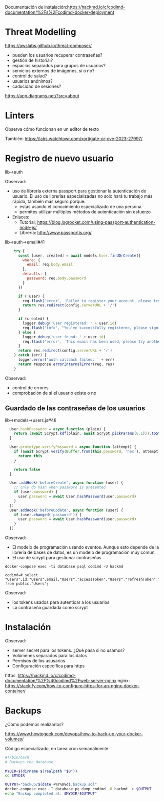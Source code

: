 
Documentación de instalación:https://hackmd.io/c/codimd-documentation/%2Fs%2Fcodimd-docker-deployment

# Threat Modelling

https://awslabs.github.io/threat-composer/

- pueden los usuarios recuperar contraseñas?
- gestión de historial?
- espacios separados para grupos de usuarios?
- servicios externos de imágenes, sí o no?
- control de salud?
- usuarios anónimos?
- caducidad de sesiones?

https://app.diagrams.net/?src=about

# Linters

Observa cómo funcionan en un editor de texto

También: https://labs.watchtowr.com/xortigate-or-cve-2023-27997/

# Registro de nuevo usuario

lib->auth

Observad:

- uso de librería externa passport para gestionar la autenticación de usuario. El uso de librerías especializadas no solo hará tu trabajo más rápido, también más seguro porque:
  - estás usando el conocimiento especializado de una persona
  - permites utilizar múltiples métodos de autenticación sin esfuerzo
- Enlaces:
  - Tutorial; https://blog.logrocket.com/using-passport-authentication-node-js/
  - Librería: http://www.passportjs.org/

lib->auth->email#41

```javascript
    try {
      const [user, created] = await models.User.findOrCreate({
        where: {
          email: req.body.email
        },
        defaults: {
          password: req.body.password
        }
      })

      if (!user) {
        req.flash('error', 'Failed to register your account, please try again.')
        return res.redirect(config.serverURL + '/')
      }

      if (created) {
        logger.debug('user registered: ' + user.id)
        req.flash('info', "You've successfully registered, please signin.")
      } else {
        logger.debug('user found: ' + user.id)
        req.flash('error', 'This email has been used, please try another one.')
      }
      return res.redirect(config.serverURL + '/')
    } catch (err) {
      logger.error('auth callback failed: ' + err)
      return response.errorInternalError(req, res)
    }
```

Observad:

- control de errores
- comprobación de si el usuario existe o no

## Guardado de las contraseñas de los usuarios

lib->models->users.js#48


```javascript
  User.hashPassword = async function (plain) {
    return (await Scrypt.kdf(plain, await Scrypt.pickParams(0.1))).toString('hex')
  }

  User.prototype.verifyPassword = async function (attempt) {
    if (await Scrypt.verify(Buffer.from(this.password, 'hex'), attempt)) {
      return this
    }

    return false
  }

  User.addHook('beforeCreate', async function (user) {
    // only do hash when password is presented
    if (user.password) {
      user.password = await User.hashPassword(user.password)
    }
  })
  User.addHook('beforeUpdate', async function (user) {
    if (user.changed('password')) {
      user.password = await User.hashPassword(user.password)
    }
  })
```

Observad:

- El modelo de programación usando eventos. Aunque esto depende de la librería de bases de datos, es un modelo de programación muy común.
- El uso de scrypt para gestionar contraseñas

```
docker-compose exec -ti database psql codimd -U hackmd

codimd=# select "Users".id,"Users".email,"Users"."accessToken","Users"."refreshToken","Users"."deleteToken","Users".password from public."Users";
```

Observad:

- los tokens usados para autenticar a los usuarios
- La contraseña guardada como scrypt

# Instalación

Observad:

- server secret para los tokens. ¿Qué pasa si no usamos?
- Volúmenes separados para los datos
- Permisos de los ususarios
- Configuración específica para https

https: https://hackmd.io/c/codimd-documentation/%2F%40codimd%2Fweb-server-nginx
nginx: https://stackify.com/how-to-configure-https-for-an-nginx-docker-container/

# Backups

¿Cómo podemos realizarlos?

https://www.howtogeek.com/devops/how-to-back-up-your-docker-volumes/

Código especializado, en tarea cron semanalmente

```bash
#!/bin/bach
# Backups the database
  
MYDIR=$(dirname $(realpath "$0"))
cd $MYDIR

OUTPUT="backup/$(date +%Y%m%d).backup.sql"
docker-compose exec -T database pg_dump codimd -U hackmd  > $OUTPUT
echo "Backup completed at: $MYDIR/$OUTPUT"
```
